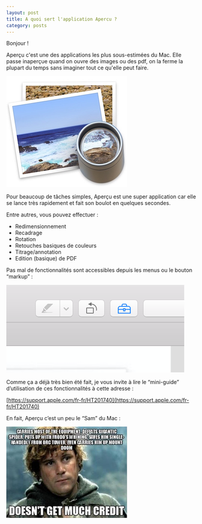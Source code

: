 ```yaml
---
layout: post
title: A quoi sert l'application Apercu ?
category: posts
---
```


Bonjour !

Aperçu c'est une des applications les plus sous-estimées du Mac. 
Elle passe inaperçue quand on ouvre des images ou des pdf, on la ferme la plupart du temps sans imaginer tout ce qu'elle peut faire. 

![Preview-app](images/Preview-app-icon.jpg)

Pour beaucoup de tâches simples, Aperçu est une super application car elle se lance très rapidement et fait son boulot en quelques secondes. 

Entre autres, vous pouvez effectuer :

- Redimensionnement 
- Recadrage
- Rotation
- Retouches basiques de couleurs
- Titrage/annotation
- Edition (basique) de PDF

Pas mal de fonctionnalités sont accessibles depuis les menus ou le bouton “markup” :

![markup](images/markup.png)

Comme ça a déjà très bien été fait, je vous invite à lire le “mini-guide” d’utilisation de ces fonctionnalités à cette adresse :

[https://support.apple.com/fr-fr/HT201740](https://support.apple.com/fr-fr/HT201740)


En fait, Aperçu c’est un peu le “Sam” du Mac :

![markup](images/sam.jpg)
